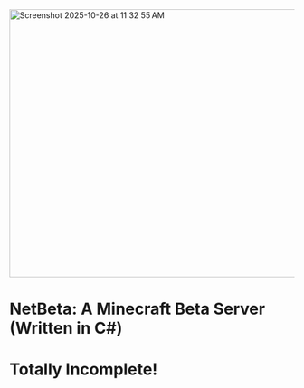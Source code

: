 <img width="851" height="474" alt="Screenshot 2025-10-26 at 11 32 55 AM" src="https://github.com/user-attachments/assets/a0c5b24a-f830-4af1-8d43-4f4cec183ff1" />

<h1>NetBeta: A Minecraft Beta Server (Written in C#)</h1>
<h1>Totally Incomplete!</h1>
